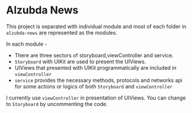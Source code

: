 # Alzubda News

This project is separated with individual module and most of each folder in `alzubda-news` are represented as the modules.

In each module -

-   There are three sectors of storyboard,viewController and service.
-   `Storyboard` with UIKit are used to present the UIViews.
-   UIViews that presented with UIKit programmatically are included in `viewController`
-   `service` provides the necessary methods, protocols and networks api for some actions or logics of both `Storyboard` and `viewController`

I currently use `viewController` in presentation of UIViews. You can change to `Storyboard` by uncommenting the code.
